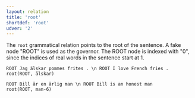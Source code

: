 ```yaml
---
layout: relation
title: 'root'
shortdef: 'root'
udver: '2'
---
```


The `root` grammatical relation points to the root of the sentence. A fake node "ROOT" is used as the governor. The ROOT node is indexed with "0", since the indices of real words in the sentence start at 1. 

~~~ sdparse
ROOT Jag älskar pommes frites . \n ROOT I love French fries .
root(ROOT, älskar)
~~~

~~~ sdparse
ROOT Bill är en ärlig man \n ROOT Bill is an honest man
root(ROOT, man-6)
~~~
<!-- Interlanguage links updated Út zář 29 18:41:36 CEST 2020 -->
